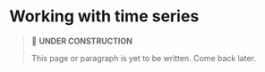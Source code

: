 # Working with time series

> 🚧 **UNDER CONSTRUCTION**
>
> This page or paragraph is yet to be written. Come back later.
